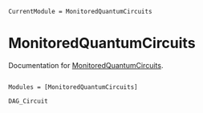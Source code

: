 ```@meta
CurrentModule = MonitoredQuantumCircuits
```

# MonitoredQuantumCircuits

Documentation for [MonitoredQuantumCircuits](https://github.com/J-C-Q/MonitoredQuantumCircuits.jl).

```@index

```

```@autodocs
Modules = [MonitoredQuantumCircuits]
```

```@docs
DAG_Circuit
```
